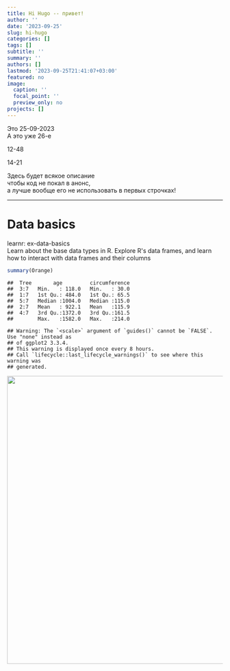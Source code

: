 ```yaml
---
title: Hi Hugo -- привет!
author: ''
date: '2023-09-25'
slug: hi-hugo
categories: []
tags: []
subtitle: ''
summary: ''
authors: []
lastmod: '2023-09-25T21:41:07+03:00'
featured: no
image:
  caption: ''
  focal_point: ''
  preview_only: no
projects: []
---
```


Это 25-09-2023  
А это уже 26-е 

12-48  

14-21  


Здесь будет всякое описание  
чтобы код не покал в анонс,  
а лучше вообще его не использовать в первых строчках!  

------------------  

# Data basics  

learnr: ex-data-basics  
Learn about the base data types in R. Explore R's data frames, and learn how to interact with data frames and their columns  



```r
summary(Orange)
```

```
##  Tree       age         circumference  
##  3:7   Min.   : 118.0   Min.   : 30.0  
##  1:7   1st Qu.: 484.0   1st Qu.: 65.5  
##  5:7   Median :1004.0   Median :115.0  
##  2:7   Mean   : 922.1   Mean   :115.9  
##  4:7   3rd Qu.:1372.0   3rd Qu.:161.5  
##        Max.   :1582.0   Max.   :214.0
```


```
## Warning: The `<scale>` argument of `guides()` cannot be `FALSE`. Use "none" instead as
## of ggplot2 3.3.4.
## This warning is displayed once every 8 hours.
## Call `lifecycle::last_lifecycle_warnings()` to see where this warning was
## generated.
```

<img src="{{< blogdown/postref >}}index_files/figure-html/unnamed-chunk-2-1.png" width="672" />

